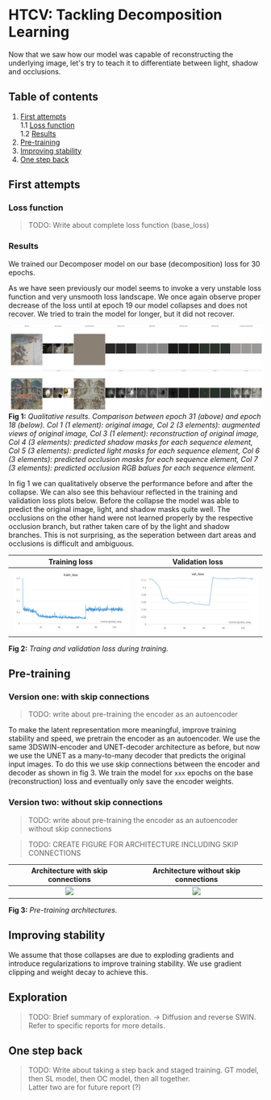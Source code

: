 # HTCV: Tackling Decomposition Learning

Now that we saw how our model was capable of reconstructing the underlying image, let's try to teach it to differentiate between light, shadow and occlusions.

## Table of contents
1. [First attempts](#first-attempts) \
1.1 [Loss function](#loss-function) \
1.2 [Results](#results)
2. [Pre-training](#pre-training)
3. [Improving stability](#improving-stability)
4. [One step back](#one-step-back)


## First attempts
### Loss function
> TODO: Write about complete loss function (base_loss)

### Results
We trained our Decomposer model on our base (decomposition) loss for 30 epochs.

As we have seen previously our model seems to invoke a very unstable loss function and very unsmooth loss landscape. We once again observe proper decrease of the loss until at epoch 19 our model collapses and does not recover. We tried to train the model for longer, but it did not recover. 

![Fig 1](figures/2-Decomposition_Learning/First_attempts/e31_vs_e18.png)
**Fig 1:** *Qualitative results. Comparison between epoch 31 (above) and epoch 18 (below). Col 1 (1 element): original image, Col 2 (3 elements): augmented views of original image, Col 3 (1 element): reconstruction of original image, Col 4 (3 elements): predicted shadow masks for each sequence element, Col 5 (3 elements): predicted light masks for each sequence element, Col 6 (3 elements): predicted occlusion masks for each sequence element, Col 7 (3 elements): predicted occlusion RGB balues for each sequence element.*

In fig 1 we can qualitatively observe the performance before and after the collapse. We can also see this behaviour reflected in the training and validation loss plots below.
Before the collapse the model was able to predict the original image, light, and shadow masks quite well. The occlusions on the other hand were not learned properly by the respective occlusion branch, but rather taken care of by the light and shadow branches. This is not surprising, as the seperation between dart areas and occlusions is difficult and ambiguous.

Training loss              |  Validation loss
:-------------------------:|:-------------------------:
![](figures/2-Decomposition_Learning/First_attempts/train_loss.png)  |  ![](figures/2-Decomposition_Learning/First_attempts/val_loss.png)

**Fig 2:** *Traing and validation loss during training.*

## Pre-training
### Version one: with skip connections
> TODO: write about pre-training the encoder as an autoencoder

To make the latent representation more meaningful, improve training stability and speed, we pretrain the encoder as an autoencoder. We use the same 3DSWIN-encoder and UNET-decoder architecture as before, but now we use the UNET as a many-to-many decoder that predicts the original input images. To do this we use skip connections between the encoder and decoder as shown in fig 3. We train the model for ```xxx``` epochs on the base (reconstruction) loss and eventually only save the encoder weights.


### Version two: without skip connections
> TODO: write about pre-training the encoder as an autoencoder without skip connections

> TODO: CREATE FIGURE FOR ARCHITECTURE INCLUDING SKIP CONNECTIONS

Architecture with skip connections              |  Architecture without skip connections
:-------------------------:|:-------------------------:
![](figures/2-Decomposition_Learning/Pre_training/with_skip_connections.png)  |  ![](figures/2-Decomposition_Learning/Pre_training/without_skip_connections.png)

**Fig 3:** *Pre-training architectures.*

## Improving stability
We assume that those collapses are due to exploding gradients and introduce regularizations to improve training stability. We use gradient clipping and weight decay to achieve this.

## Exploration
> TODO: Brief summary of exploration. -> Diffusion and reverse SWIN. \
Refer to specific reports for more details.

## One step back
> TODO: Write about taking a step back and staged training. GT model, then SL model, then OC model, then all together. \
Latter two are for future report (?)